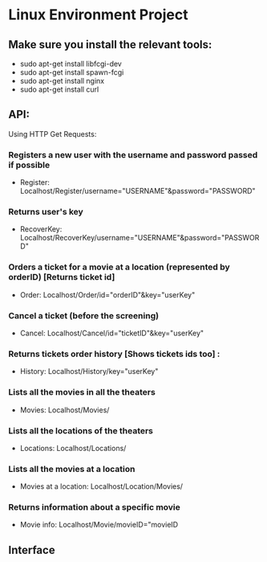 # Linux Environment Project

## Make sure you install the relevant tools:

- sudo apt-get install libfcgi-dev
- sudo apt-get install spawn-fcgi
- sudo apt-get install nginx
- sudo apt-get install curl


## API:

Using HTTP Get Requests:

### Registers a new user with the username and password passed if possible
- Register:   Localhost/Register/username="USERNAME"&password="PASSWORD"

### Returns user's key
- RecoverKey: Localhost/RecoverKey/username="USERNAME"&password="PASSWORD"


### Orders a ticket for a movie at a location (represented by orderID) [Returns ticket id]
- Order:      Localhost/Order/id="orderID"&key="userKey"


### Cancel a ticket (before the screening)
- Cancel:     Localhost/Cancel/id="ticketID"&key="userKey"

### Returns tickets order history [Shows tickets ids too] :
- History:    Localhost/History/key="userKey"


### Lists all the movies in all the theaters
- Movies:     Localhost/Movies/

### Lists all the locations of the theaters
- Locations:  Localhost/Locations/

### Lists all the movies at a location
- Movies at a location: Localhost/Location/Movies/

### Returns information about a specific movie
- Movie info:  Localhost/Movie/movieID="movieID



## Interface
